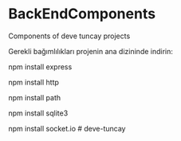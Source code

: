 # BackEndComponents
Components of deve tuncay projects

Gerekli bağımlılıkları projenin ana dizininde indirin:

npm install express

npm install http

npm install path

npm install sqlite3

npm install socket.io
#   d e v e - t u n c a y  
 